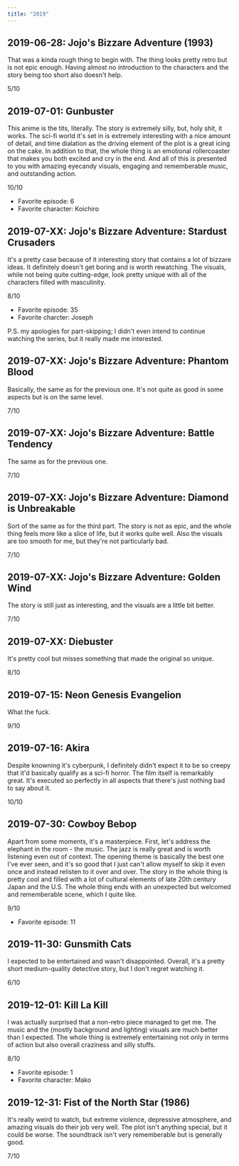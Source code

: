 ```yaml
---
title: "2019"
---
```


## 2019-06-28: Jojo's Bizzare Adventure (1993)

That was a kinda rough thing to begin with. The thing looks pretty
retro but is not epic enough. Having almost no introduction to the
characters and the story being too short also doesn't help.

5/10

## 2019-07-01: Gunbuster

This anime is the tits, literally. The story is extremely silly, but,
holy shit, it works. The sci-fi world it's set in is extremely
interesting with a nice amount of detail, and time dialation as the
driving element of the plot is a great icing on the cake. In addition
to that, the whole thing is an emotional rollercoaster that makes you
both excited and cry in the end. And all of this is presented to you
with amazing eyecandy visuals, engaging and rememberable music, and
outstanding action.

10/10

* Favorite episode: 6
* Favorite character: Koichiro

## 2019-07-XX: Jojo's Bizzare Adventure: Stardust Crusaders

It's a pretty case because of it interesting story that contains a lot
of bizzare ideas. It definitely doesn't get boring and is worth
rewatching. The visuals, while not being quite cutting-edge, look
pretty unique with all of the characters filled with masculinity.

8/10

* Favorite episode: 35
* Favorite charcter: Joseph

P.S. my apologies for part-skipping; I didn't even intend to continue
watching the series, but it really made me interested.

## 2019-07-XX: Jojo's Bizzare Adventure: Phantom Blood

Basically, the same as for the previous one. It's not quite as good in
some aspects but is on the same level.

7/10

## 2019-07-XX: Jojo's Bizzare Adventure: Battle Tendency

The same as for the previous one.

7/10

## 2019-07-XX: Jojo's Bizzare Adventure: Diamond is Unbreakable

Sort of the same as for the third part. The story is not as epic, and
the whole thing feels more like a slice of life, but it works quite
well. Also the visuals are too smooth for me, but they're not
particularly bad.

7/10

## 2019-07-XX: Jojo's Bizzare Adventure: Golden Wind

The story is still just as interesting, and the visuals are a little
bit better.

7/10

## 2019-07-XX: Diebuster

It's pretty cool but misses something that made the original so
unique.

8/10

## 2019-07-15: Neon Genesis Evangelion

What the fuck.

9/10

## 2019-07-16: Akira

Despite knowning it's cyberpunk, I definitely didn't expect it to be
so creepy that it'd basically qualify as a sci-fi horror. The film
itself is remarkably great. It's executed so perfectly in all aspects
that there's just nothing bad to say about it.

10/10

## 2019-07-30: Cowboy Bebop

Apart from some moments, it's a masterpiece. First, let's address the
elephant in the room - the music. The jazz is really great and is
worth listening even out of context. The opening theme is basically
the best one I've ever seen, and it's so good that I just can't allow
myself to skip it even once and instead relisten to it over and over.
The story in the whole thing is pretty cool and filled with a lot of
cultural elements of late 20th century Japan and the U.S. The whole
thing ends with an unexpected but welcomed and rememberable scene,
which I quite like.

9/10

* Favorite episode: 11

## 2019-11-30: Gunsmith Cats

I expected to be entertained and wasn't disappointed. Overall, it's a
pretty short medium-quality detective story, but I don't regret
watching it.

6/10

## 2019-12-01: Kill La Kill

I was actually surprised that a non-retro piece managed to get me.
The music and the (mostly background and lighting) visuals are much
better than I expected. The whole thing is extremely entertaining not
only in terms of action but also overall craziness and silly stuffs.

8/10

* Favorite episode: 1
* Favorite character: Mako

## 2019-12-31: Fist of the North Star (1986)

It's really weird to watch, but extreme violence, depressive
atmosphere, and amazing visuals do their job very well. The plot isn't
anything special, but it could be worse. The soundtrack isn't very
rememberable but is generally good.

7/10
